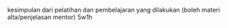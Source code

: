 kesimpulan dari pelatihan dan pembelajaran yang dilakukan (boleh materi alta/penjelasan mentor)
5w1h
